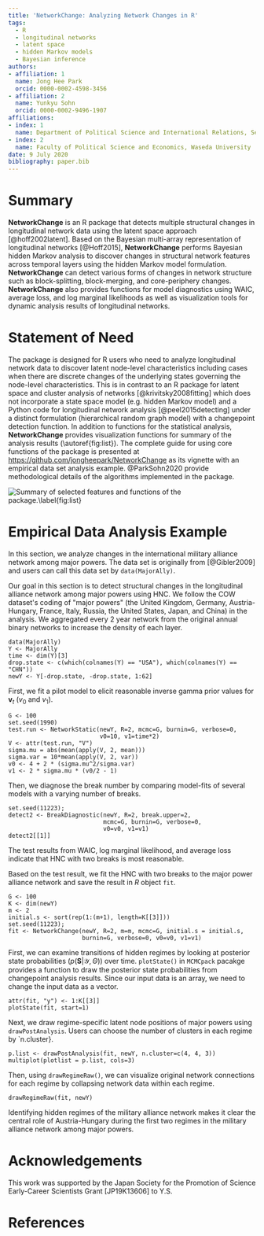 ```yaml
---
title: 'NetworkChange: Analyzing Network Changes in R'
tags:
  - R
  - longitudinal networks
  - latent space 
  - hidden Markov models
  - Bayesian inference
authors:
- affiliation: 1
  name: Jong Hee Park
  orcid: 0000-0002-4598-3456
- affiliation: 2
  name: Yunkyu Sohn
  orcid: 0000-0002-9496-1907
affiliations:
- index: 1
  name: Department of Political Science and International Relations, Seoul National University
- index: 2
  name: Faculty of Political Science and Economics, Waseda University
date: 9 July 2020
bibliography: paper.bib
---
```


# Summary

**NetworkChange** is an R package that detects multiple structural
changes in longitudinal network data using the latent space approach [@hoff2002latent].
Based on the Bayesian multi-array representation of longitudinal
networks [@Hoff2015], **NetworkChange** performs
Bayesian hidden Markov analysis to discover changes in structural
network features across temporal layers using the hidden Markov model formulation. **NetworkChange** can detect various forms of changes in network structure such as block-splitting, block-merging,
and core-periphery changes. **NetworkChange** also provides functions
for model diagnostics using WAIC, average loss, and log marginal
likelihoods as well as visualization tools for dynamic analysis results
of longitudinal networks. 

#  Statement of Need

The package is designed for R users who need to analyze longitudinal network data to discover latent node-level characteristics including cases when there are discrete changes of the underlying states governing the node-level characteristics. This is in contrast to an R package for latent space and cluster analysis of networks [@krivitsky2008fitting] which does not incorporate a state space model (e.g. hidden Markov model) and a Python code for longitudinal network analysis [@peel2015detecting] under a distinct formulation (hierarchical random graph model) with a changepoint detection function. In addition to functions for the statistical analysis, **NetworkChange** provides visualization functions for summary of the analysis results (\autoref{fig:list}). The complete guide for using core functions of the package is presented at https://github.com/jongheepark/NetworkChange as its vignette with an empirical data set analysis example. @ParkSohn2020 provide methodological details of the algorithms implemented in the package. 

![Summary of selected features and functions of the package.\label{fig:list}](list.png)

#  Empirical Data Analysis Example

In this section, we analyze changes in the international military alliance network among major powers. The data set is originally from [@Gibler2009] and users can call this data set by `data(MajorAlly)`.

Our goal in this section is to detect structural changes in the longitudinal alliance network among major powers using HNC.  We follow the COW dataset's coding of "major powers" (the United Kingdom,  Germany, Austria-Hungary, France, Italy, Russia, the United States, Japan, and China) in the analysis. We aggregated every 2 year network from the original annual binary networks to increase the density of each layer.


```{r ally}
data(MajorAlly)
Y <- MajorAlly
time <- dim(Y)[3]
drop.state <- c(which(colnames(Y) == "USA"), which(colnames(Y) == "CHN"))
newY <- Y[-drop.state, -drop.state, 1:62]
```

First, we fit a pilot model to elicit reasonable inverse gamma prior values for $\mathbf{v}_t$ ($v_0$ and $v_1$).
```{r test}
G <- 100
set.seed(1990)
test.run <- NetworkStatic(newY, R=2, mcmc=G, burnin=G, verbose=0,
                          v0=10, v1=time*2)
V <- attr(test.run, "V")
sigma.mu = abs(mean(apply(V, 2, mean)))
sigma.var = 10*mean(apply(V, 2, var))
v0 <- 4 + 2 * (sigma.mu^2/sigma.var)
v1 <- 2 * sigma.mu * (v0/2 - 1)
```

Then, we diagnose the break number by comparing model-fits of several models with a varying number of breaks.
```{r, fig.asp = 0.25, out.width="100%"}
set.seed(11223);
detect2 <- BreakDiagnostic(newY, R=2, break.upper=2,
                           mcmc=G, burnin=G, verbose=0,
                           v0=v0, v1=v1)
detect2[[1]]
```

The test results from WAIC, log marginal likelihood, and average loss indicate that HNC with two breaks is most reasonable.

Based on the test result, we fit the HNC with two breaks to the major power alliance network and save the result in *R* object `fit`.
```{r hncally}
G <- 100
K <- dim(newY)
m <- 2
initial.s <- sort(rep(1:(m+1), length=K[[3]]))
set.seed(11223);
fit <- NetworkChange(newY, R=2, m=m, mcmc=G, initial.s = initial.s,
                     burnin=G, verbose=0, v0=v0, v1=v1)
```

First, we can examine transitions of hidden regimes by looking at posterior state probabilities ($p(\mathbf{S} | \mathcal{Y}, \Theta)$) over time. `plotState()` in `MCMCpack` pacakge provides a function to draw the posterior state probabilities from changepoint analysis results. Since our input data is an array, we need to change the input data as a vector.

```{r, fig.asp = 0.8, out.width="100%"}
attr(fit, "y") <- 1:K[[3]]
plotState(fit, start=1)
```

Next, we draw regime-specific latent node positions of major powers using `drawPostAnalysis`. Users can choose the number of clusters in each regime by `n.cluster}.
```{r, fig.asp = 0.33, out.width="100%"}
p.list <- drawPostAnalysis(fit, newY, n.cluster=c(4, 4, 3))
multiplot(plotlist = p.list, cols=3)
```

Then, using `drawRegimeRaw()`, we can visualize original network connections for each regime by collapsing network data within each regime.

```{r, fig.asp = 0.33, out.width="100%"}
drawRegimeRaw(fit, newY)
```

Identifying hidden regimes of the military alliance network makes it clear the central role of Austria-Hungary during the first two regimes in the military alliance network among major powers.

# Acknowledgements

This work was supported by the Japan Society for the Promotion of Science Early-Career Scientists Grant [JP19K13606] to Y.S.

# References